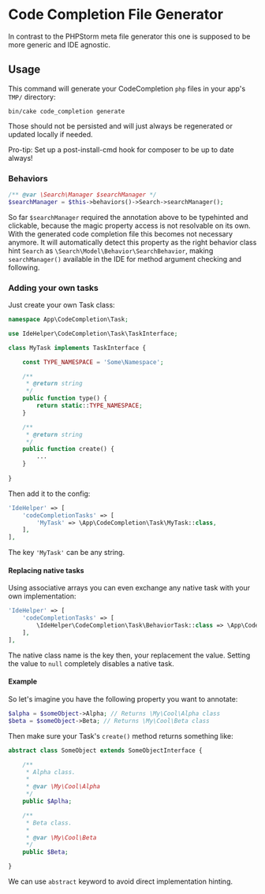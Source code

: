 #  Code Completion File Generator

In contrast to the PHPStorm meta file generator this one is supposed to be more generic and IDE agnostic.

## Usage
This command will generate your CodeCompletion `php` files in your app's `TMP/` directory:
```
bin/cake code_completion generate
```

Those should not be persisted and will just always be regenerated or updated locally if needed.

Pro-tip: Set up a post-install-cmd hook for composer to be up to date always!

### Behaviors
```php
/** @var \Search\Manager $searchManager */
$searchManager = $this->behaviors()->Search->searchManager();
```
So far `$searchManager` required the annotation above to be typehinted and clickable, because the magic property access is not resolvable on its own.
With the generated code completion file this becomes not necessary anymore.
It will automatically detect this property as the right behavior class hint `Search` as `\Search\Model\Behavior\SearchBehavior`, making
`searchManager()` available in the IDE for method argument checking and following.


### Adding your own tasks
Just create your own Task class:
```php
namespace App\CodeCompletion\Task;

use IdeHelper\CodeCompletion\Task\TaskInterface;

class MyTask implements TaskInterface {

	const TYPE_NAMESPACE = 'Some\Namespace';

	/**
	 * @return string
	 */
	public function type() {
		return static::TYPE_NAMESPACE;
	}

	/**
	 * @return string
	 */
	public function create() {
		...
	}
	
}
```

Then add it to the config:
```php
'IdeHelper' => [
	'codeCompletionTasks' => [
		'MyTask' => \App\CodeCompletion\Task\MyTask::class,
	],
],
```
The key `'MyTask'` can be any string.

#### Replacing native tasks
Using associative arrays you can even exchange any native task with your own implementation:
```php
'IdeHelper' => [
	'codeCompletionTasks' => [
		\IdeHelper\CodeCompletion\Task\BehaviorTask::class => \App\CodeCompletion\Task\MyEnhancedBehaviorTask::class,
	],
],
```
The native class name is the key then, your replacement the value.
Setting the value to `null` completely disables a native task.

#### Example
So let's imagine you have the following property you want to annotate:
```php
$alpha = $someObject->Alpha; // Returns \My\Cool\Alpha class
$beta = $someObject->Beta; // Returns \My\Cool\Beta class
```
Then make sure your Task's `create()` method returns something like:
```php
abstract class SomeObject extends SomeObjectInterface {

	/**
	 * Alpha class.
	 *
	 * @var \My\Cool\Alpha
	 */
	public $Aplha;

	/**
	 * Beta class.
	 *
	 * @var \My\Cool\Beta
	 */
	public $Beta;

}
```

We can use `abstract` keyword to avoid direct implementation hinting.
